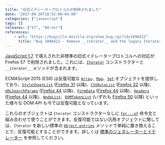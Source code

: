 ```yaml
---
title: "旧式イテレータープロトコルが削除されました"
date: "2017-09-20T18:52:00-04:00"
categories: ["javascript"]
tags: []
releases: ["57", "60-esr"]
references:
    - url: "https://bugzilla.mozilla.org/show_bug.cgi?id=1098412"
      title: "Bug 1098412 - Remove __iterator__ and the legacy Iterator constructor"
---
```

[JavaScript 1.7](https://developer.mozilla.org/docs/Web/JavaScript/New_in_JavaScript/1.7) で導入された非標準の旧式イテレータープロトコルへの対応が Firefox 57 で削除されました。これには、[`Iterator`](https://developer.mozilla.org/docs/Web/JavaScript/Reference/Global_Objects/Iterator) コンストラクターと `__iterator__` メソッドが含まれます。

ECMAScript 2015 (ES6) は反復可能な [`Array`](https://developer.mozilla.org/docs/Web/JavaScript/Reference/Global_Objects/Array)、[`Map`](https://developer.mozilla.org/docs/Web/JavaScript/Reference/Global_Objects/Map)、[`Set`](https://developer.mozilla.org/docs/Web/JavaScript/Reference/Global_Objects/Set) オブジェクトを提供しており、[`StyleSheetList`](https://developer.mozilla.org/docs/Web/API/StyleSheetList) ([Firefox 31](https://bugzilla.mozilla.org/show_bug.cgi?id=738196) 以降)、[`CSSRuleList`](https://developer.mozilla.org/docs/Web/API/CSSRuleList) ([Firefox 32](https://bugzilla.mozilla.org/show_bug.cgi?id=995664) 以降)、[`URLSearchParams`](https://developer.mozilla.org/docs/Web/API/URLSearchParams) ([Firefox 44](https://bugzilla.mozilla.org/show_bug.cgi?id=1085284) 以降)、[`FormData`](https://developer.mozilla.org/docs/Web/API/FormData) ([Firefox 44](https://bugzilla.mozilla.org/show_bug.cgi?id=1127703) 以降)、[`Headers`](https://developer.mozilla.org/docs/Web/API/Headers) ([Firefox 44](https://bugzilla.mozilla.org/show_bug.cgi?id=1108181) 以降)、[`NodeList`](https://developer.mozilla.org/docs/Web/API/NodeList)、[`DOMTokenList`](https://developer.mozilla.org/docs/Web/API/DOMTokenList) (いずれも [Firefox 50](https://bugzilla.mozilla.org/show_bug.cgi?id=1290636) 以降) といった様々な DOM API も今では反復可能となっています。

これらのオブジェクトは `Iterator` コンストラクターなしに [`for...of`](https://developer.mozilla.org/docs/Web/JavaScript/Reference/Statements/for...of) 命令文と組み合わせて使うことができます。反復可能ではない汎用オブジェクトに関しては、`Iterator` を新しい標準の [`Object.entries`](https://developer.mozilla.org/docs/Web/JavaScript/Reference/Global_Objects/Object/entries) メソッドで単純に置き換えることで、反復可能とすることができます。詳しくは [標準のジェネレーターとイテレーター](https://developer.mozilla.org/docs/Web/JavaScript/Guide/Iterators_and_Generators) を参照してください。
